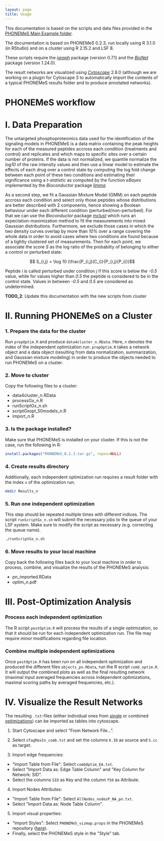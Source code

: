 ```yaml
---
layout: page
title: Usage
---
```


This documentation is based on the scripts and data files provided in the [PHONEMeS Main Example folder](https://github.com/saezlab/PHONEMeS/tree/master/Example/Example_MainData).

The documentation is based on PHONEMeS 0.2.3, run locally using R 3.1.0 (in RStudio) and on a cluster using R 2.15.2 and LSF 8. 

These scripts require the *[igraph](http://igraph.org/r/)* package (version 0.7.1) and the *[BioNet](https://www.bioconductor.org/packages/release/bioc/html/BioNet.html)* package (version 1.24.0). 

The result networks are visualized using *[Cytoscape](http://www.cytoscape.org/)* 2.8.0 (although we are working on a plugin for Cytoscape 3 to automatically import the contents of a typical PHONEMeS results folder and to produce annotated networks).

# PHONEMeS workflow

# I. Data Preparation

The untargeted phosphoproteomics data used for the identification of the signaling models in PHONEMeS is a data matrix containing the peak heights for each of the measured peptides accross each condition (treatments and control) and replicates and which maps to specific sites over a certain number of proteins. If the data is not normalized, we quantile normalize the *log10* of the raw intensity values and then use a linear model to estimate the effects of each drug over a control state by computing the log fold change between each point of these two conditions and estimating their significance using a *t-statistic* as computed by the function *eBayes* implemented by the *Bioconductor* package *[limma](http://www.bioconductor.org/packages/2.12/bioc/html/limma.html)*

As a second step, we fit a Gaussian Mixture Model (GMM) on each peptide accross each condition and select only those peptides whose distributions are better described with 2 components, hence showing a Boolean behaviour under each different condition (perturbed/non-perturbed). For that we can use the *Bioconductor* package *[mclust](http://www.stat.washington.edu/mclust/)* which runs an expectation-maximization method to fit the measurements into mixed Gaussian distributions. Furthermore, we exclude those cases in which the two density curves overlap by more than *10%* over a range covering the whole data in order to avoid cases where two conditions are found because of a tightly clustered set of measurements. Then for each point, we associate the score *S* as the log ratio of the probabilty of belonging to either a control or perturbed state:

$$ S_{i,j} = \log 10 (\frac{P_{i,j}(C_i)}{P_{i,j}(P_i)})$$


Peptide *i* is called perturbed under condition *j* if this score is below the *-0.5* value, while for values higher than *0.5* the peptide is considered to be in the control state. Values in between *-0.5* and *0.5* are considered as undetermined.

**TODO_2**: Update this documentation with the new scripts from cluster

# II. Running PHONEMeS on a Cluster

### 1. Prepare the data for the cluster

Run `prepOptim.R` and produce `data4cluster_n.RData`. Here, `n` denotes the index of the independent optimization run.
`prepOptim.R` takes a network object and a data object (resulting from data normalization, summarization, and Gaussian mixture modeling) in order to produce the objects needed to run PHONEMeS on a cluster.

### 2. Move to cluster

Copy the following files to a cluster:

 * data4cluster_n.RData
 * processGx_n.R
 * runScriptGx_n.sh
 * scriptGxopt_50models_n.R
 * import_n.R

### 3. Is the package installed?

Make sure that PHONEMeS is installed on your cluster. If this is not the case, run the following in R:

```R
install.packages("PHONEMeS_0.2.3.tar.gz", repos=NULL)
```

### 4. Create results directory

Additionally, each independent optimization run requires a result folder with the index `n` of the optimization run.

```bash
mkdir Results_n
```

### 5. Run one independent optimization

This step should be repeated multiple times with different indices. The script `runScriptGx_n.sh` will submit the necessary jobs to the queue of your LSF system. Make sure to modify the script as necessary (e.g. correcting the queue name).

```bash
./runScriptGx_n.sh
```

### 6. Move results to your local machine

Copy back the following files back to your local machine in order to process, combine, and visualize the results of the PHONEMeS analysis:

 * pn_imported.RData
 * optim_n.pdf

# III. Post-Optimization Analysis

### Process each independent optimization

The R script `postOptim.R` will process the results of a single optimization, so that it should be run for each independent optimization run. The file may require minor modifications regarding file location.

### Combine multiple independent optimizations

Once `postOptim.R` has been run on all independent optimization and produced the different files `objects_pn.RData`, run the R script `comb_optim.R`. It will output the combined plots as well as the final resulting network (maximal input averaged frequencies across independent optimizations, maximal scoring paths by averaged frequencies, etc.).

# IV. Visualize the Result Networks

The resulting `.txt`-files (either individual ones from [single](#process-each-independent-optimization) or combined [optimizations](#combine-multiple-independent-optimizations)) can be imported as tables into cytoscape.

1. Start Cytoscape and select "From Network File...".

2. Select `nTagMaxIn_comb.txt` and set the columns `K.ID` as source and `S.cc` as target.

3. Import edge frequencies: 
  * "Import Table from File": Select `combOptim_EA.txt`. 
  * Select "Import Data as: Edge Table Column" and "Key Column for Network: SID". 
  * Select the columns `SID` as Key and the column `f50` as Attribute.

4. Import Nodes Attributes:
  * "Import Table from File": Select `AllNodes_nodesP_NA_pn.txt`. 
  * Select "Import Data as: Node Table Column".

5. Import visual properties:
  * "Import Styles": Select `PHONEMeS_vizmap.props` in the PHONEMeS repository ([here](https://github.com/saezlab/PHONEMeS/tree/master/Example)).
  * Finally, select the PHONEMeS style in the "Style" tab.
